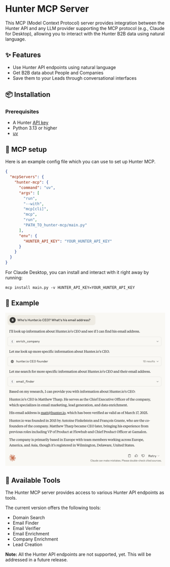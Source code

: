# Hunter MCP Server

This MCP (Model Context Protocol) server provides integration between the Hunter API and any LLM provider supporting the MCP protocol (e.g., Claude for Desktop), allowing you to interact with the Hunter B2B data using natural language.

## ✨ Features
- Use Hunter API endpoints using natural language
- Get B2B data about People and Companies
- Save them to your Leads through conversational interfaces

## 📦 Installation

### Prerequisites

- A Hunter [API key](https://hunter.io/api-keys)
- Python 3.13 or higher
- [uv](https://github.com/astral-sh/uv)

## 🔌 MCP setup
Here is an example config file which you can use to set up Hunter MCP.

```json
{
  "mcpServers": {
    "hunter-mcp": {
      "command": "uv",
      "args": [
        "run",
        "--with",
        "mcp[cli]",
        "mcp",
        "run",
        "PATH_TO_hunter-mcp/main.py"
      ],
      "env": {
        "HUNTER_API_KEY": "YOUR_HUNTER_API_KEY"
      }
    }
  }
}
```

For Claude Desktop, you can install and interact with it right away by running:
```
mcp install main.py -v HUNTER_API_KEY=YOUR_HUNTER_API_KEY
```

## 🔎 Example

![Hunter MCP in Claude Desktop](claude_desktop.png)

## 🚀 Available Tools

The Hunter MCP server provides access to various Hunter API endpoints as tools.

The current version offers the following tools:
- Domain Search
- Email Finder
- Email Verifier
- Email Enrichment
- Company Enrichment
- Lead Creation

**Note:** All the Hunter API endpoints are not supported, yet. This will be addressed in a future release.